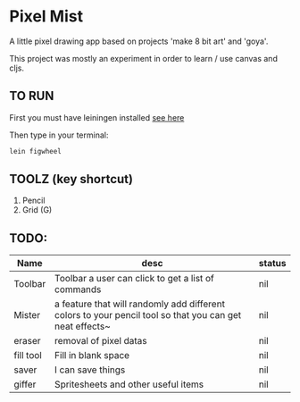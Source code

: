 # Pixel Mist

A little pixel drawing app based on projects 'make 8 bit art' and 'goya'.

This project was mostly an experiment in order to learn / use canvas and cljs.

## TO RUN

First you must have leiningen installed [see here](leiningen.org)

Then type in your terminal:

```bash
lein figwheel
```

## TOOLZ (key shortcut)

1. Pencil 
2. Grid (G)


## TODO:
| Name | desc | status |
| ---- | ---- | ------ |
| Toolbar | Toolbar a user can click to get a list of commands | nil |
| Mister | a feature that will randomly add different colors to your pencil tool so that you can get neat effects~ | nil |
| eraser | removal of pixel datas | nil |
| fill tool | Fill in blank space | nil |
| saver | I can save things | nil |
| giffer | Spritesheets and other useful items | nil |